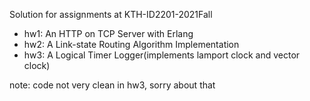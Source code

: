 Solution for assignments at KTH-ID2201-2021Fall

- hw1: An HTTP on TCP Server with Erlang
- hw2: A Link-state Routing Algorithm Implementation
- hw3: A Logical Timer Logger(implements lamport clock and vector clock)


note: code not very clean in hw3, sorry about that 